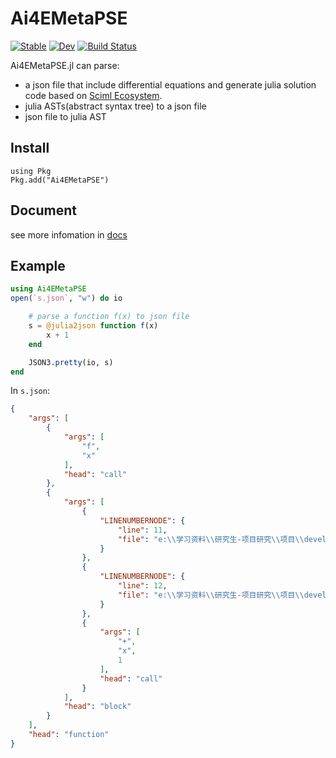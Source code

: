 # Ai4EMetaPSE

[![Stable](https://img.shields.io/badge/docs-stable-blue.svg)](https://ai4energy.github.io/Ai4EMetaPSE.jl/stable/)
[![Dev](https://img.shields.io/badge/docs-dev-blue.svg)](https://ai4energy.github.io/Ai4EMetaPSE.jl/dev/)
[![Build Status](https://github.com/ai4energy/Ai4EMetaPSE.jl/actions/workflows/CI.yml/badge.svg?branch=main)](https://github.com/ai4energy/Ai4EMetaPSE.jl/actions/workflows/CI.yml)

Ai4EMetaPSE.jl can parse:
* a json file that include differential equations and generate julia solution code based on [Sciml Ecosystem](https://sciml.ai/).
* julia ASTs(abstract syntax tree) to a json file
* json file to julia AST

## Install

```
using Pkg
Pkg.add("Ai4EMetaPSE")
```

## Document

see more infomation in [docs](https://ai4energy.github.io/Ai4EMetaPSE.jl/dev/)

## Example

```julia
using Ai4EMetaPSE
open(`s.json`, "w") do io

    # parse a function f(x) to json file
    s = @julia2json function f(x)
        x + 1
    end

    JSON3.pretty(io, s)
end
```

In `s.json`:

```json
{
    "args": [
        {
            "args": [
                "f",
                "x"
            ],
            "head": "call"
        },
        {
            "args": [
                {
                    "LINENUMBERNODE": {
                        "line": 11,
                        "file": "e:\\学习资料\\研究生-项目研究\\项目\\develop\\Ai4EMetaPSE.jl\\test\\julia2json.jl"
                    }
                },
                {
                    "LINENUMBERNODE": {
                        "line": 12,
                        "file": "e:\\学习资料\\研究生-项目研究\\项目\\develop\\Ai4EMetaPSE.jl\\test\\julia2json.jl"
                    }
                },
                {
                    "args": [
                        "+",
                        "x",
                        1
                    ],
                    "head": "call"
                }
            ],
            "head": "block"
        }
    ],
    "head": "function"
}
```
